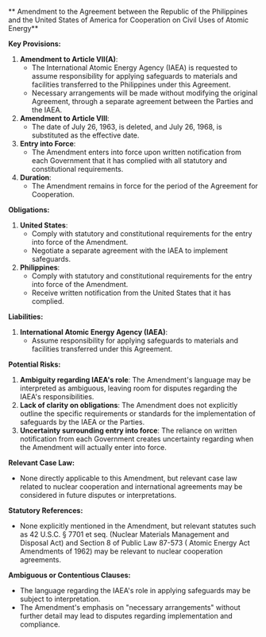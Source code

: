** Amendment to the Agreement between the Republic of the Philippines and the United States of America for Cooperation on Civil Uses of Atomic Energy**

**Key Provisions:**

1. **Amendment to Article VII(A)**:
	* The International Atomic Energy Agency (IAEA) is requested to assume responsibility for applying safeguards to materials and facilities transferred to the Philippines under this Agreement.
	* Necessary arrangements will be made without modifying the original Agreement, through a separate agreement between the Parties and the IAEA.
2. **Amendment to Article VIII**:
	* The date of July 26, 1963, is deleted, and July 26, 1968, is substituted as the effective date.
3. **Entry into Force**: 
	* The Amendment enters into force upon written notification from each Government that it has complied with all statutory and constitutional requirements.
4. **Duration**: 
	* The Amendment remains in force for the period of the Agreement for Cooperation.

**Obligations:**

1. **United States**:
	* Comply with statutory and constitutional requirements for the entry into force of the Amendment.
	* Negotiate a separate agreement with the IAEA to implement safeguards.
2. **Philippines**:
	* Comply with statutory and constitutional requirements for the entry into force of the Amendment.
	* Receive written notification from the United States that it has complied.

**Liabilities:**

1. **International Atomic Energy Agency (IAEA)**:
	* Assume responsibility for applying safeguards to materials and facilities transferred under this Agreement.

**Potential Risks:**

1. **Ambiguity regarding IAEA's role**: The Amendment's language may be interpreted as ambiguous, leaving room for disputes regarding the IAEA's responsibilities.
2. **Lack of clarity on obligations**: The Amendment does not explicitly outline the specific requirements or standards for the implementation of safeguards by the IAEA or the Parties.
3. **Uncertainty surrounding entry into force**: The reliance on written notification from each Government creates uncertainty regarding when the Amendment will actually enter into force.

**Relevant Case Law:**

* None directly applicable to this Amendment, but relevant case law related to nuclear cooperation and international agreements may be considered in future disputes or interpretations.

**Statutory References:**

* None explicitly mentioned in the Amendment, but relevant statutes such as 42 U.S.C. § 7701 et seq. (Nuclear Materials Management and Disposal Act) and Section 8 of Public Law 87-573 ( Atomic Energy Act Amendments of 1962) may be relevant to nuclear cooperation agreements.

**Ambiguous or Contentious Clauses:**

* The language regarding the IAEA's role in applying safeguards may be subject to interpretation.
* The Amendment's emphasis on "necessary arrangements" without further detail may lead to disputes regarding implementation and compliance.